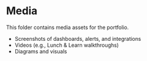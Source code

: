 # Media

This folder contains media assets for the portfolio.

- Screenshots of dashboards, alerts, and integrations
- Videos (e.g., Lunch & Learn walkthroughs)
- Diagrams and visuals
